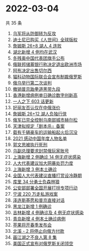 # 2022-03-04

共 35 条

<!-- BEGIN -->
<!-- 最后更新时间 Fri Mar 04 2022 14:12:14 GMT+0800 (China Standard Time) -->

1. [乌军将从防御转为反攻](https://www.zhihu.com/search?q=俄罗斯乌克兰)
1. [迪士尼已购买《人世间》全球版权](https://www.zhihu.com/search?q=迪士尼买入人世间版权)
1. [詹姆斯 26+8 湖人 4 连败](https://www.zhihu.com/search?q=湖人)
1. [湖北新增 4 例均在武汉](https://www.zhihu.com/search?q=湖北疫情)
1. [冬残奥中国代表团旗手公布](https://www.zhihu.com/search?q=冬残奥会开幕式旗手)
1. [俄联邦储蓄银行称决定退出欧洲市场](https://www.zhihu.com/search?q=俄罗斯联邦储蓄银行退出欧洲市场)
1. [阿布决定出售切尔西](https://www.zhihu.com/search?q=切尔西)
1. [猫科动物国际联合会宣布制裁俄罗斯](https://www.zhihu.com/search?q=猫科动物国际联合会)
1. [俄乌举行第二次谈判](https://www.zhihu.com/search?q=俄乌第二次谈判)
1. [撤销普京跆拳道黑带九段](https://www.zhihu.com/search?q=撤销普京跆拳道黑带)
1. [香港新增病例单日确诊数字创新高](https://www.zhihu.com/search?q=香港疫情)
1. [一人之下 603 话更新](https://www.zhihu.com/search?q=一人之下)
1. [好丽友否认仅在中俄涨价](https://www.zhihu.com/search?q=好丽友涨价)
1. [詹姆斯 26+12 湖人负独行侠](https://www.zhihu.com/search?q=湖人)
1. [俄军已完全控制乌南部城市赫尔松](https://www.zhihu.com/search?q=乌俄局势)
1. [天津拟规定「剧本杀」备案](https://www.zhihu.com/search?q=剧本杀)
1. [载有千辆豪车的运输船起火后沉没](https://www.zhihu.com/search?q=船上燃烧的豪车)
1. [2021 感动中国年度人物名单](https://www.zhihu.com/search?q=感动中国年度人物)
1. [郭文思被执行死刑](https://www.zhihu.com/search?q=郭文思)
1. [乌副总理要求封禁俄玩家账号](https://www.zhihu.com/search?q=游戏账号)
1. [上海新增 2 例确诊 14 例无症状感染](https://www.zhihu.com/search?q=上海疫情)
1. [人大代表建议加大网暴处罚力度](https://www.zhihu.com/search?q=人大代表建议加大网暴处罚力度)
1. [上海新增 3 例本土确诊](https://www.zhihu.com/search?q=上海疫情)
1. [全国人大代表建议直播打赏设冷静期](https://www.zhihu.com/search?q=直播打赏设冷静期)
1. [库里 34 分勇士负森林狼](https://www.zhihu.com/search?q=勇士)
1. [公安部部署全国开展打拐专项行动](https://www.zhihu.com/search?q=打击拐卖妇女儿童)
1. [宁波 220 万走私游戏案](https://www.zhihu.com/search?q=走私游戏)
1. [泽连斯基愿和普京直接对话](https://www.zhihu.com/search?q=泽连斯基愿和普京直接对话)
1. [黑龙江新增 1 例确诊](https://www.zhihu.com/search?q=黑龙江疫情)
1. [吉林新增 4 例确诊及 4 例无症状感染](https://www.zhihu.com/search?q=吉林疫情)
1. [青岛新增 4 例本土确诊病例](https://www.zhihu.com/search?q=山东疫情)
1. [苹果将开春季发布会](https://www.zhihu.com/search?q=苹果春季发布会)
1. [北溪 - 2 将停止向俄方付款](https://www.zhihu.com/search?q=北溪-2)
1. [画江湖之不良人第 8 集](https://www.zhihu.com/search?q=画江湖之不良人)
1. [美国正式宣布对俄罗斯关闭领空](https://www.zhihu.com/search?q=美国对俄罗斯关闭领空)

<!-- END -->

